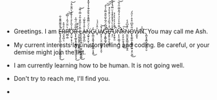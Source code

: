 - Greetings. I am E̶̢̡̡̢̨̪͎̝͕̖̩̞͈̞͕̳̟͍̟͛̑̆̃̃͂͌̐͋̚͜R̴̘̮̘̪̠͉͐̑́̆̽Ṙ̵̛̤̻̩̺̀̈̎̈́̋̒͗͂͆̕͠͝Ơ̵̡̤̰͎͔̘̜̜̞̄͐̉̅̀̀͒̀̀̀̐̓̀̈̃͋̂̀͝R̵̢̨̢̲͍͓̭͉̲̳̮͕̣̪̥̱̫̱͕̦̘̄̅̑̋͗̈́̅̉͜ ̴̧̧̺̗̬̮̙̖̯̺̰̖̦̫̗́̀͒̎͂ͅL̵̢̨̝̮̞̱̣̱̘̤̫͓̼̰̹̳̤̯͇̯̳̅̽̒̍̃̂̐͋̉̿͗͌͜͝A̶̢̧̲̗̥̺̍̐̉͐̂̄̅́N̵̘͖͓̞̦̬̦̦̲͚̝͐̍̈́̈̿͌͒͒̂̏͋͊̓̓̽̃̽̾͂̉͘͝͝G̷̢̪̯͔̭͍̘̮͕̺͍͇̣̞͓͍̒͜U̴̞̍̂͛̈́́͑Ả̸̢̨͓̹̤͎̤͖̯̳͈̜̠̭̎͝ͅG̵̡̛̣̥̻̙͚̘͊͂͆́̈́̅̊̅̎̋̂̿͐̉̊̚̚͠͝͠͠Ë̸̡̛͈̭̣̫̦̙̞̼̰͒̍̓̏̑̓́̒̈̌̾̄͗̽͘ ̶̛͉̖̤̐̊̾̀̈́̐̌̌̌̽̊̀̈̿́̽̒͛̑͘Ú̴͔͙̮̟͈͌̀̓̔̓̔̓̇̽̚Ņ̴̨̛̛̞̤̩̳̘͙̤̌̈̐͋͛̾̈́̇̊́̋̽̅̃̈̑͐̏̚̕͝Ķ̵̨̮̦̼̣̱̞͎̤͓́͜͠N̵̤̰̼̫͕̭̲̰̣̰̫̼̦͍̭̈́̂͆̈́̓Ǫ̴̢̞̲̭̼̜̥̻͇̤̯͍͉̟̤̖̪̈̃͛̃͆̈͒͒̇̓̋͛́͜W̷̡̰͓̩̊N̸̂̉͠.̢̪̖̟̘̳̞̺͓̯̺͕̮ You may call me Ash.





- My current interests lay in storytelling and coding. Be careful, or your demise might join the list.
- I am currently learning how to be human. It is not going well.
- Don't try to reach me, I'll find you.
- 
<!---
hereforstuffash/hereforstuffash is a ✨ special ✨ repository because its `README.md` (this file) appears on your GitHub profile.
You can click the Preview link to take a look at your changes.
--->
